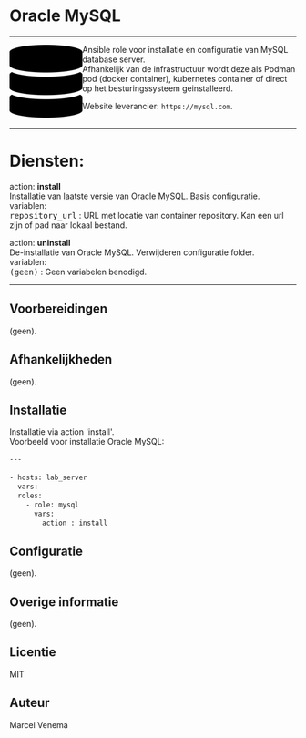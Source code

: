 # Oracle MySQL

***

<img src="media/icon_mysql.png" align="left" height="128" width="128" />
Ansible role voor installatie en configuratie van MySQL database server.<br/> 
Afhankelijk van de infrastructuur wordt deze als Podman pod (docker container), kubernetes container of direct op het besturingssysteem geinstalleerd.<br/>

Website leverancier: `https://mysql.com`.<br/>
<br/>


***

# Diensten:


action: **install**<br/>
Installatie van laatste versie van Oracle MySQL. Basis configuratie.<br/>
variablen:<br/>
<kbd>repository_url</kbd> : URL met locatie van container repository. Kan een url zijn of pad naar lokaal bestand.<br/>


action: **uninstall**<br/>
De-installatie van Oracle MySQL. Verwijderen configuratie folder.<br/>
variablen:<br/>
<kbd>(geen)</kbd> : Geen variabelen benodigd.<br/>


***


## Voorbereidingen
(geen).<br/>


## Afhankelijkheden
(geen).<br/>


## Installatie
Installatie via action 'install'.<br/>
Voorbeeld voor installatie Oracle MySQL:

```
---

- hosts: lab_server
  vars:
  roles:
    - role: mysql
      vars:
        action : install

```


## Configuratie
(geen).<br/>


## Overige informatie
(geen).<br/>


## Licentie
MIT


## Auteur
Marcel Venema

